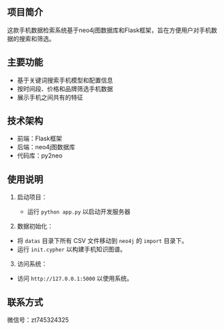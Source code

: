 ## 项目简介

这款手机数据检索系统基于neo4j图数据库和Flask框架，旨在方便用户对手机数据的搜索和筛选。

## 主要功能

- 基于关键词搜索手机模型和配置信息
- 按时间段、价格和品牌筛选手机数据
- 展示手机之间共有的特征


## 技术架构

- 前端：Flask框架
- 后端：neo4j图数据库
- 代码库：py2neo


## 使用说明

1. 启动项目：
   - 运行 `python app.py` 以启动开发服务器


2. 数据初始化：
- 将 `datas` 目录下所有 CSV 文件移动到 `neo4j` 的 `import` 目录下。
- 运行 `init.cypher` 以构建手机知识图谱。


3. 访问系统：
- 访问 `http://127.0.0.1:5000` 以使用系统。


## 联系方式

微信号：zt745324325